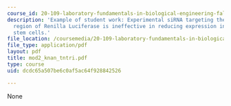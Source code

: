 ```yaml
---
course_id: 20-109-laboratory-fundamentals-in-biological-engineering-fall-2007
description: 'Example of student work: Experimental siRNA targeting the 469-624bp
  region of Renilla Luciferase is ineffective in reducing expression in mouse embryonic
  stem cells.'
file_location: /coursemedia/20-109-laboratory-fundamentals-in-biological-engineering-fall-2007/dcdc65a507be6c0af5ac64f928842526_mod2_knan_tntri.pdf
file_type: application/pdf
layout: pdf
title: mod2_knan_tntri.pdf
type: course
uid: dcdc65a507be6c0af5ac64f928842526

---
```

None